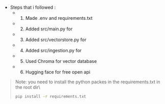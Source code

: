 - Steps that i followed :
  - 1. Made .env and requirements.txt
  - 2. Added src/main.py for
  - 3. Added src/vectorstore.py for
  - 4. Added src/ingestion.py for
  - 5. Used Chroma for vector database 
  - 6. Hugging face for free open api 
> Note: you need to install the python packes in the requirements.txt in the root dir\
> ```bash
> pip install -r requirements.txt
> ```
